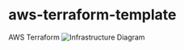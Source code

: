 # aws-terraform-template
AWS Terraform
![Infrastructure Diagram](https://user-images.githubusercontent.com/32941251/127516870-1905e8df-8697-4339-b3e2-cb13ba3b1a7d.jpg)
